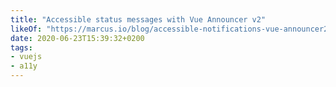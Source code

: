 ```yaml
---
title: "Accessible status messages with Vue Announcer v2"
likeOf: "https://marcus.io/blog/accessible-notifications-vue-announcer2"
date: 2020-06-23T15:39:32+0200
tags:
- vuejs
- a11y
---
```

